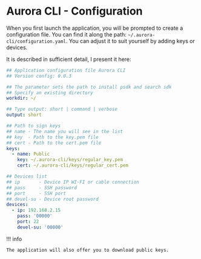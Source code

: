 # Aurora CLI - Configuration

When you first launch the application, you will be prompted to create a configuration file. 
You can find it along the path: `~/.aurora-cli/configuration.yaml`. 
You can adjust it to suit yourself by adding keys or devices.

It is described in sufficient detail, I present it here:

```yaml
## Application configuration file Aurora CLI
## Version config: 0.0.3

## The parameter sets the path to install psdk and search sdk
## Specify an existing directory
workdir: ~/

## Type output: short | command | verbose
output: short

## Path to sign keys
## name - The name you will see in the list
## key  - Path to the key.pem file
## cert - Path to the cert.pem file
keys:
  - name: Public
    key: ~/.aurora-cli/keys/regular_key.pem
    cert: ~/.aurora-cli/keys/regular_cert.pem

## Devices list
## ip       - Device IP WI-FI or cable connection
## pass     - SSH password
## port     - SSH port
## devel-su - Device root password
devices:
  - ip: 192.168.2.15
    pass: '00000'
    port: 22
    devel-su: '00000'
```

!!! info
    
    The application will also offer you to download public keys.
